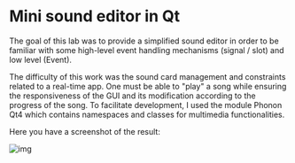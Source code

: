 # Mini sound editor in Qt

The goal of this lab was to provide a simplified sound editor in order to be familiar with some high-level event handling mechanisms (signal / slot) and low level (Event).

The difficulty of this work was the sound card management and constraints related to a real-time app. One must be able to "play" a song while ensuring the responsiveness of the GUI and its modification according to the progress of the song. To facilitate development, I used the module Phonon Qt4 which  contains namespaces and classes for multimedia functionalities.

Here you have a screenshot of the result:

![img](https://s19.postimg.org/68cs1s4fn/audioplayer.png "Mini sound editor in Qt")